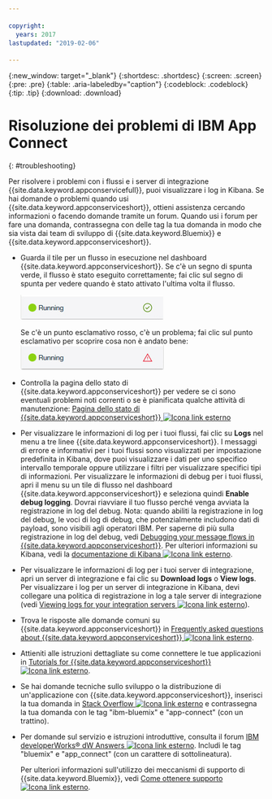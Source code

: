 ```yaml
---

copyright:
  years: 2017
lastupdated: "2019-02-06"

---
```


{:new_window: target="_blank"}
{:shortdesc: .shortdesc}
{:screen: .screen}
{:pre: .pre}
{:table: .aria-labeledby="caption"}
{:codeblock: .codeblock}
{:tip: .tip} 
{:download: .download}


# Risoluzione dei problemi di IBM App Connect
{: #troubleshooting}

Per risolvere i problemi con i flussi e i server di integrazione {{site.data.keyword.appconservicefull}}, puoi visualizzare i log in Kibana. Se hai domande o problemi quando usi {{site.data.keyword.appconserviceshort}}, ottieni assistenza cercando informazioni o facendo domande tramite un forum. Quando usi i forum per fare una domanda, contrassegna con delle tag la tua domanda in modo che sia vista dai team di sviluppo di {{site.data.keyword.Bluemix}} e {{site.data.keyword.appconserviceshort}}.

-   Guarda il tile per un flusso in esecuzione nel dashboard {{site.data.keyword.appconserviceshort}}. Se c'è un segno di spunta verde, il flusso è stato eseguito correttamente; fai clic sul segno di spunta per vedere quando è stato attivato l'ultima volta il flusso.

    ![Acquisizione di schermo che mostra che un flusso è stato eseguito correttamente](/images/SuccessfulFlow.jpg)

    Se c'è un punto esclamativo rosso, c'è un problema; fai clic sul punto esclamativo per scoprire cosa non è andato bene: ![Acquisizione di schermo che mostra che un flusso ha un problema](/images/ErroredFlow.jpg)

-   Controlla la pagina dello stato di {{site.data.keyword.appconserviceshort}} per vedere se ci sono eventuali problemi noti correnti o se è pianificata qualche attività di manutenzione: [Pagina dello stato di {{site.data.keyword.appconserviceshort}} ![Icona link esterno](../../icons/launch-glyph.svg "Icona link esterno")](https://developer.ibm.com/integration/docs/app-connect/app-connect-status/)
-   Per visualizzare le informazioni di log per i tuoi flussi, fai clic su **Logs** nel menu a tre linee {{site.data.keyword.appconserviceshort}}. I messaggi di errore e informativi per i tuoi flussi sono visualizzati per impostazione predefinita in Kibana, dove puoi visualizzare i dati per uno specifico intervallo temporale oppure utilizzare i filtri per visualizzare specifici tipi di informazioni. Per visualizzare le informazioni di debug per i tuoi flussi, apri il menu su un tile di flusso nel dashboard {{site.data.keyword.appconserviceshort}} e seleziona quindi **Enable debug logging**.  Dovrai riavviare il tuo flusso perché venga avviata la registrazione in log del debug. Nota: quando abiliti la registrazione in log del debug, le voci di log di debug, che potenzialmente includono dati di payload, sono visibili agli operatori IBM. Per saperne di più sulla registrazione in log del debug, vedi [Debugging your message flows in {{site.data.keyword.appconserviceshort}}](https://developer.ibm.com/integration/docs/app-connect/tutorials-for-ibm-app-connect/debugging-message-flows-ibm-app-connect/).  Per ulteriori informazioni su Kibana, vedi la [documentazione di Kibana ![Icona link esterno](../../icons/launch-glyph.svg "Icona link esterno")](https://www.elastic.co/guide/en/kibana/4.0/discover.html).
-   Per visualizzare le informazioni di log per i tuoi server di integrazione, apri un server di integrazione e fai clic su **Download logs** o **View logs**.  Per visualizzare i log per un server di integrazione in Kibana, devi collegare una politica di registrazione in log a tale server di integrazione (vedi [Viewing logs for your integration servers ![Icona link esterno](../../icons/launch-glyph.svg "Icona link esterno")](https://developer.ibm.com/integration/docs/app-connect/tutorials-for-ibm-app-connect/running-your-ibm-integration-bus-solutions-in-ibm-app-connect-enterprise-beta-plan/viewing-logs-for-your-integration-servers-in-app-connect-enterprise-beta)).
-   Trova le risposte alle domande comuni su {{site.data.keyword.appconserviceshort}} in [Frequently asked questions about {{site.data.keyword.appconserviceshort}} ![Icona link esterno](../../icons/launch-glyph.svg "Icona link esterno")](https://developer.ibm.com/integration/docs/app-connect/faq/).
-   Attieniti alle istruzioni dettagliate su come connettere le tue applicazioni in [Tutorials for {{site.data.keyword.appconserviceshort}} ![Icona link esterno](../../icons/launch-glyph.svg "Icona link esterno")](https://developer.ibm.com/integration/docs/app-connect/tutorials-for-ibm-app-connect/).
-   Se hai domande tecniche sullo sviluppo o la distribuzione di un'applicazione con {{site.data.keyword.appconserviceshort}}, inserisci la tua domanda in [Stack Overflow ![Icona link esterno](../../icons/launch-glyph.svg "Icona link esterno")](http://stackoverflow.com/search?q=app-connect+ibm-bluemix) e contrassegna la tua domanda con le tag "ibm-bluemix" e "app-connect" (con un trattino).
-   Per domande sul servizio e istruzioni introduttive, consulta il forum [IBM developerWorks&reg; dW Answers ![Icona link esterno](../../icons/launch-glyph.svg "Icona link esterno")](https://developer.ibm.com/answers/topics/app_connect/?smartspace=bluemix). Includi le tag "bluemix" e "app_connect" (con un carattere di sottolineatura).

    Per ulteriori informazioni sull'utilizzo dei meccanismi di supporto di {{site.data.keyword.Bluemix}}, vedi [Come ottenere supporto ![Icona link esterno](../../icons/launch-glyph.svg "Icona link esterno")](https://console.ng.bluemix.net/docs/support/index.html#getting-help).


